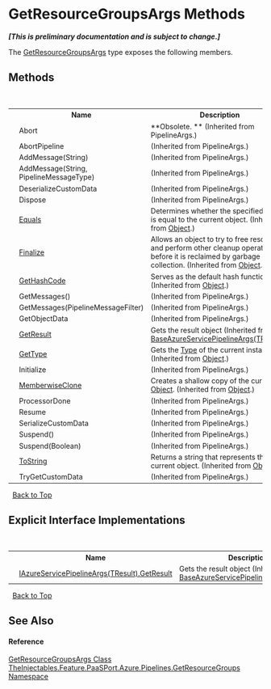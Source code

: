 # GetResourceGroupsArgs Methods
 _**\[This is preliminary documentation and is subject to change.\]**_

The <a href="87419f14-e51f-5946-b8a6-a31f0d169a67">GetResourceGroupsArgs</a> type exposes the following members.


## Methods
&nbsp;<table><tr><th></th><th>Name</th><th>Description</th></tr><tr><td>![Public method](media/pubmethod.gif "Public method")</td><td>Abort</td><td> **Obsolete. ** (Inherited from PipelineArgs.)</td></tr><tr><td>![Public method](media/pubmethod.gif "Public method")</td><td>AbortPipeline</td><td> (Inherited from PipelineArgs.)</td></tr><tr><td>![Public method](media/pubmethod.gif "Public method")</td><td>AddMessage(String)</td><td> (Inherited from PipelineArgs.)</td></tr><tr><td>![Public method](media/pubmethod.gif "Public method")</td><td>AddMessage(String, PipelineMessageType)</td><td> (Inherited from PipelineArgs.)</td></tr><tr><td>![Protected method](media/protmethod.gif "Protected method")</td><td>DeserializeCustomData</td><td> (Inherited from PipelineArgs.)</td></tr><tr><td>![Protected method](media/protmethod.gif "Protected method")</td><td>Dispose</td><td> (Inherited from PipelineArgs.)</td></tr><tr><td>![Public method](media/pubmethod.gif "Public method")</td><td><a href="http://msdn2.microsoft.com/en-us/library/bsc2ak47" target="_blank">Equals</a></td><td>
Determines whether the specified object is equal to the current object.
 (Inherited from <a href="http://msdn2.microsoft.com/en-us/library/e5kfa45b" target="_blank">Object</a>.)</td></tr><tr><td>![Protected method](media/protmethod.gif "Protected method")</td><td><a href="http://msdn2.microsoft.com/en-us/library/4k87zsw7" target="_blank">Finalize</a></td><td>
Allows an object to try to free resources and perform other cleanup operations before it is reclaimed by garbage collection.
 (Inherited from <a href="http://msdn2.microsoft.com/en-us/library/e5kfa45b" target="_blank">Object</a>.)</td></tr><tr><td>![Public method](media/pubmethod.gif "Public method")</td><td><a href="http://msdn2.microsoft.com/en-us/library/zdee4b3y" target="_blank">GetHashCode</a></td><td>
Serves as the default hash function.
 (Inherited from <a href="http://msdn2.microsoft.com/en-us/library/e5kfa45b" target="_blank">Object</a>.)</td></tr><tr><td>![Public method](media/pubmethod.gif "Public method")</td><td>GetMessages()</td><td> (Inherited from PipelineArgs.)</td></tr><tr><td>![Public method](media/pubmethod.gif "Public method")</td><td>GetMessages(PipelineMessageFilter)</td><td> (Inherited from PipelineArgs.)</td></tr><tr><td>![Public method](media/pubmethod.gif "Public method")</td><td>GetObjectData</td><td> (Inherited from PipelineArgs.)</td></tr><tr><td>![Public method](media/pubmethod.gif "Public method")</td><td><a href="38f3b20f-1069-549f-c219-8f9a840e8cf2">GetResult</a></td><td>
Gets the result object
 (Inherited from <a href="028f1479-558a-4c5b-6096-6f2a7868cb75">BaseAzureServicePipelineArgs(TResult)</a>.)</td></tr><tr><td>![Public method](media/pubmethod.gif "Public method")</td><td><a href="http://msdn2.microsoft.com/en-us/library/dfwy45w9" target="_blank">GetType</a></td><td>
Gets the <a href="http://msdn2.microsoft.com/en-us/library/42892f65" target="_blank">Type</a> of the current instance.
 (Inherited from <a href="http://msdn2.microsoft.com/en-us/library/e5kfa45b" target="_blank">Object</a>.)</td></tr><tr><td>![Protected method](media/protmethod.gif "Protected method")</td><td>Initialize</td><td> (Inherited from PipelineArgs.)</td></tr><tr><td>![Protected method](media/protmethod.gif "Protected method")</td><td><a href="http://msdn2.microsoft.com/en-us/library/57ctke0a" target="_blank">MemberwiseClone</a></td><td>
Creates a shallow copy of the current <a href="http://msdn2.microsoft.com/en-us/library/e5kfa45b" target="_blank">Object</a>.
 (Inherited from <a href="http://msdn2.microsoft.com/en-us/library/e5kfa45b" target="_blank">Object</a>.)</td></tr><tr><td>![Protected method](media/protmethod.gif "Protected method")</td><td>ProcessorDone</td><td> (Inherited from PipelineArgs.)</td></tr><tr><td>![Protected method](media/protmethod.gif "Protected method")</td><td>Resume</td><td> (Inherited from PipelineArgs.)</td></tr><tr><td>![Protected method](media/protmethod.gif "Protected method")</td><td>SerializeCustomData</td><td> (Inherited from PipelineArgs.)</td></tr><tr><td>![Public method](media/pubmethod.gif "Public method")</td><td>Suspend()</td><td> (Inherited from PipelineArgs.)</td></tr><tr><td>![Public method](media/pubmethod.gif "Public method")</td><td>Suspend(Boolean)</td><td> (Inherited from PipelineArgs.)</td></tr><tr><td>![Public method](media/pubmethod.gif "Public method")</td><td><a href="http://msdn2.microsoft.com/en-us/library/7bxwbwt2" target="_blank">ToString</a></td><td>
Returns a string that represents the current object.
 (Inherited from <a href="http://msdn2.microsoft.com/en-us/library/e5kfa45b" target="_blank">Object</a>.)</td></tr><tr><td>![Private method](media/privmethod.gif "Private method")</td><td>TryGetCustomData</td><td> (Inherited from PipelineArgs.)</td></tr></table>&nbsp;
<a href="#getresourcegroupsargs-methods">Back to Top</a>

## Explicit Interface Implementations
&nbsp;<table><tr><th></th><th>Name</th><th>Description</th></tr><tr><td>![Explicit interface implementation](media/pubinterface.gif "Explicit interface implementation")![Private method](media/privmethod.gif "Private method")</td><td><a href="b7ff2422-2b71-3abe-fe1b-6ec56d50263e">IAzureServicePipelineArgs(TResult).GetResult</a></td><td>
Gets the result object
 (Inherited from <a href="028f1479-558a-4c5b-6096-6f2a7868cb75">BaseAzureServicePipelineArgs(TResult)</a>.)</td></tr></table>&nbsp;
<a href="#getresourcegroupsargs-methods">Back to Top</a>

## See Also


#### Reference
<a href="87419f14-e51f-5946-b8a6-a31f0d169a67">GetResourceGroupsArgs Class</a><br /><a href="3cea148e-ef6f-7e1d-53e5-19c27908723a">TheInjectables.Feature.PaaSPort.Azure.Pipelines.GetResourceGroups Namespace</a><br />